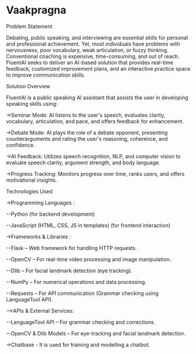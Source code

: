 # Vaakpragna
Problem Statement

Debating, public speaking, and interviewing are essential skills for personal and professional achievement. Yet, most individuals have problems with nervousness, poor vocabulary, weak articulation, or fuzzy thinking. Conventional coaching is expensive, time-consuming, and out of reach.
FluentAI seeks to deliver an AI-based solution that provides real-time feedback, customized improvement plans, and an interactive practice space to improve communication skills.

Solution Overview

FluentAI is a public speaking AI assistant that assists the user in developing speaking skills using:

->Seminar Mode: AI listens to the user's speech, evaluates clarity, vocabulary, articulation, and pace, and offers feedback for enhancement.

->Debate Mode: AI plays the role of a debate opponent, presenting counterarguments and rating the user's reasoning, coherence, and confidence.

->AI Feedback: Utilizes speech recognition, NLP, and computer vision to evaluate speech clarity, argument strength, and body language.

->Progress Tracking: Monitors progress over time, ranks users, and offers motivational insights.

Technologies Used

->Programming Languages : 

--Python (for backend development) 

--JavaScript (HTML, CSS, JS in templates) (for frontend interaction)

->Frameworks & Libraries :

--Flask – Web framework for handling HTTP requests.

--OpenCV – For real-time video processing and image manipulation.

--Dlib – For facial landmark detection (eye tracking).

--NumPy – For numerical operations and data processing.

--Requests – For API communication (Grammar checking using LanguageTool API).

-->APIs & External Services:

--LanguageTool API – For grammar checking and corrections.

--OpenCV & Dlib Models – For eye-tracking and facial landmark detection.

->Chatbase - It is used for training and modelling a chatbot.

